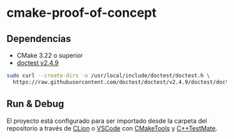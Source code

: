 # cmake-proof-of-concept

## Dependencias

- CMake 3.22 o superior
- [doctest v2.4.9]

```bash
sudo curl --create-dirs -o /usr/local/include/doctest/doctest.h \
  https://raw.githubusercontent.com/doctest/doctest/v2.4.9/doctest/doctest.h
```

[doctest v2.4.9]: https://github.com/doctest/doctest

## Run & Debug

El proyecto está configurado para ser importado desde la carpeta del repositorio
a través de [CLion] o [VSCode] con [CMakeTools] y [C++TestMate].

[CLion]: https://www.jetbrains.com/clion/features/run-and-debug.html
[VSCode]: https://code.visualstudio.com/docs/editor/debugging
[CMakeTools]: https://github.com/microsoft/vscode-cmake-tools/blob/main/docs/README.md
[C++TestMate]: https://marketplace.visualstudio.com/items?itemName=matepek.vscode-catch2-test-adapter
